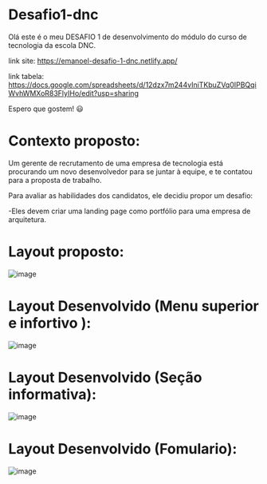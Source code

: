 # Desafio1-dnc
Olá este é o meu DESAFIO 1 de desenvolvimento do módulo do curso de tecnologia da escola DNC.

link site: https://emanoel-desafio-1-dnc.netlify.app/

link tabela: https://docs.google.com/spreadsheets/d/12dzx7m244vIniTKbuZVq0IPBQqiWvhWMXoR83FlyIHo/edit?usp=sharing

Espero que gostem! 😃
# Contexto proposto:
Um gerente de recrutamento de uma empresa de tecnologia está procurando um
novo desenvolvedor para se juntar à equipe, e te contatou para a proposta de trabalho.

Para avaliar as habilidades dos candidatos, ele decidiu propor um desafio: 

-Eles devem criar uma landing page como portfólio para uma empresa de arquitetura.

# Layout proposto: 
![image](https://github.com/EmanoelAngelo/projeto1-dnc/assets/155268752/0b2e7ba0-b95f-4895-bc9e-c179045783c6)

# Layout Desenvolvido (Menu superior e infortivo ):
![image](https://github.com/EmanoelAngelo/projeto1-dnc/assets/155268752/33e957db-cf21-4591-b0fc-31a1c3827527)

# Layout Desenvolvido (Seção informativa):
![image](https://github.com/EmanoelAngelo/projeto1-dnc/assets/155268752/36a6d309-c539-47b8-8edb-b0d28f30b841)

# Layout Desenvolvido (Fomulario):
![image](https://github.com/EmanoelAngelo/projeto1-dnc/assets/155268752/f80220fe-4358-4bbd-9fe2-80b2a2ac4e67)

